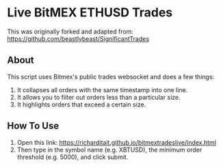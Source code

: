 # Live BitMEX ETHUSD Trades

This was originally forked and adapted from: https://github.com/beastlybeast/SignificantTrades

## About
This script uses Bitmex's public trades websocket and does a few things:

1. It collapses all orders with the same timestamp into one line.
2. It allows you to filter out orders less than a particular size.
3. It highlights orders that exceed a certain size.

## How To Use
1. Open this link: https://richarditait.github.io/bitmextradeslive/index.html
2. Then type in the symbol name (e.g. XBTUSD), the minimum order threshold (e.g. 5000), and click submit.
